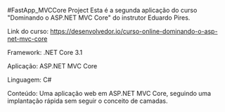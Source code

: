 #FastApp_MVCCore Project
Esta é a segunda aplicação do curso "Dominando o ASP.NET MVC Core" do instrutor Eduardo Pires.

Link do curso: https://desenvolvedor.io/curso-online-dominando-o-asp-net-mvc-core

Framework: .NET Core 3.1

Aplicação: ASP.NET MVC Core

Linguagem: C#

Conteúdo: Uma aplicação web em ASP.NET MVC Core, seguindo uma implantação rápida sem seguir o conceito de camadas.